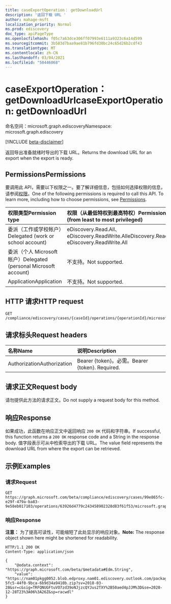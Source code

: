 ```yaml
---
title: caseExportOperation： getDownloadUrl
description: '返回下载 URL '
author: mahage-msft
localization_priority: Normal
ms.prod: ediscovery
doc_type: apiPageType
ms.openlocfilehash: f05c7a63dce306ff07993e6111a9323c6a14d599
ms.sourcegitcommit: 3b583d7baa9ae81b796fd30bc24c65d26b2cdf43
ms.translationtype: MT
ms.contentlocale: zh-CN
ms.lasthandoff: 03/04/2021
ms.locfileid: "50446068"
---
```

# <a name="caseexportoperation-getdownloadurl"></a><span data-ttu-id="3bca3-103">caseExportOperation： getDownloadUrl</span><span class="sxs-lookup"><span data-stu-id="3bca3-103">caseExportOperation: getDownloadUrl</span></span>

<span data-ttu-id="3bca3-104">命名空间：microsoft.graph.ediscovery</span><span class="sxs-lookup"><span data-stu-id="3bca3-104">Namespace: microsoft.graph.ediscovery</span></span>

[!INCLUDE [beta-disclaimer](../../includes/beta-disclaimer.md)]

<span data-ttu-id="3bca3-105">返回导出准备就绪时导出的下载 URL。</span><span class="sxs-lookup"><span data-stu-id="3bca3-105">Returns the download URL for an export when the export is ready.</span></span>

## <a name="permissions"></a><span data-ttu-id="3bca3-106">Permissions</span><span class="sxs-lookup"><span data-stu-id="3bca3-106">Permissions</span></span>

<span data-ttu-id="3bca3-p101">要调用此 API，需要以下权限之一。要了解详细信息，包括如何选择权限的信息，请参阅[权限](/graph/permissions-reference)。</span><span class="sxs-lookup"><span data-stu-id="3bca3-p101">One of the following permissions is required to call this API. To learn more, including how to choose permissions, see [Permissions](/graph/permissions-reference).</span></span>

|<span data-ttu-id="3bca3-109">权限类型</span><span class="sxs-lookup"><span data-stu-id="3bca3-109">Permission type</span></span>|<span data-ttu-id="3bca3-110">权限（从最低特权到最高特权）</span><span class="sxs-lookup"><span data-stu-id="3bca3-110">Permissions (from least to most privileged)</span></span>|
|:---|:---|
|<span data-ttu-id="3bca3-111">委派（工作或学校帐户）</span><span class="sxs-lookup"><span data-stu-id="3bca3-111">Delegated (work or school account)</span></span>|<span data-ttu-id="3bca3-112">eDiscovery.Read.All、eDiscovery.ReadWrite.All</span><span class="sxs-lookup"><span data-stu-id="3bca3-112">eDiscovery.Read.All, eDiscovery.ReadWrite.All</span></span>|
|<span data-ttu-id="3bca3-113">委派（个人 Microsoft 帐户）</span><span class="sxs-lookup"><span data-stu-id="3bca3-113">Delegated (personal Microsoft account)</span></span>|<span data-ttu-id="3bca3-114">不支持。</span><span class="sxs-lookup"><span data-stu-id="3bca3-114">Not supported.</span></span>|
|<span data-ttu-id="3bca3-115">Application</span><span class="sxs-lookup"><span data-stu-id="3bca3-115">Application</span></span>|<span data-ttu-id="3bca3-116">不支持。</span><span class="sxs-lookup"><span data-stu-id="3bca3-116">Not supported.</span></span>|

## <a name="http-request"></a><span data-ttu-id="3bca3-117">HTTP 请求</span><span class="sxs-lookup"><span data-stu-id="3bca3-117">HTTP request</span></span>

<!-- {
  "blockType": "ignored"
}
-->

``` http
GET /compliance/ediscovery/cases/{caseId}/operations/{operationId}/microsoft.graph.ediscovery.caseExportOperation/getDownloadUrl
```

## <a name="request-headers"></a><span data-ttu-id="3bca3-118">请求标头</span><span class="sxs-lookup"><span data-stu-id="3bca3-118">Request headers</span></span>
|<span data-ttu-id="3bca3-119">名称</span><span class="sxs-lookup"><span data-stu-id="3bca3-119">Name</span></span>|<span data-ttu-id="3bca3-120">说明</span><span class="sxs-lookup"><span data-stu-id="3bca3-120">Description</span></span>|
|:---|:---|
|<span data-ttu-id="3bca3-121">Authorization</span><span class="sxs-lookup"><span data-stu-id="3bca3-121">Authorization</span></span>|<span data-ttu-id="3bca3-p102">Bearer {token}。必需。</span><span class="sxs-lookup"><span data-stu-id="3bca3-p102">Bearer {token}. Required.</span></span>|

## <a name="request-body"></a><span data-ttu-id="3bca3-124">请求正文</span><span class="sxs-lookup"><span data-stu-id="3bca3-124">Request body</span></span>
<span data-ttu-id="3bca3-125">请勿提供此方法的请求正文。</span><span class="sxs-lookup"><span data-stu-id="3bca3-125">Do not supply a request body for this method.</span></span>

## <a name="response"></a><span data-ttu-id="3bca3-126">响应</span><span class="sxs-lookup"><span data-stu-id="3bca3-126">Response</span></span>

<span data-ttu-id="3bca3-127">如果成功，此函数在响应正文中返回响应 `200 OK` 代码和字符串。</span><span class="sxs-lookup"><span data-stu-id="3bca3-127">If successful, this function returns a `200 OK` response code and a String in the response body.</span></span> <span data-ttu-id="3bca3-128">值字段表示可从中检索导出的下载 URL。</span><span class="sxs-lookup"><span data-stu-id="3bca3-128">The value field represents the download URL from where the export can be retrieved.</span></span>

## <a name="examples"></a><span data-ttu-id="3bca3-129">示例</span><span class="sxs-lookup"><span data-stu-id="3bca3-129">Examples</span></span>

### <a name="request"></a><span data-ttu-id="3bca3-130">请求</span><span class="sxs-lookup"><span data-stu-id="3bca3-130">Request</span></span>

<!-- {
  "blockType": "request",
  "name": "caseexportoperation_getdownloadurl"
}
-->

``` http
GET https://graph.microsoft.com/beta/compliance/ediscovery/cases/99e865fc-e29f-479a-ba83-9e58eb017103/operations/63926d4779c243458902328d83f61f53/microsoft.graph.ediscovery.caseExportOperation/getDownloadUrl
```

### <a name="response"></a><span data-ttu-id="3bca3-131">响应</span><span class="sxs-lookup"><span data-stu-id="3bca3-131">Response</span></span>

<span data-ttu-id="3bca3-132">**注意：** 为了提高可读性，可能缩短了此处显示的响应对象。</span><span class="sxs-lookup"><span data-stu-id="3bca3-132">**Note:** The response object shown here might be shortened for readability.</span></span>
<!-- {
  "blockType": "response",
  "truncated": true,
  "@odata.type": "Edm.String"
}
-->

``` http
HTTP/1.1 200 OK
Content-Type: application/json

{
    "@odata.context": "https://graph.microsoft.com/beta/$metadata#Edm.String",
    "value": "https://nam01pkgg0052.blob.edproxy.nam01.ediscovery.outlook.com/packaging0041e27c6c924a48befe348d34066c25/d0b6d2a7-5fc5-44f0-9bca-6b9d34a9410b.zip?sv=2018-03-28&sr=c&sig=TRFQNUGFtuVO7zd39oNJjzcQYJus2TXY%2B50aed4pJJM%3D&se=2020-12-28T23%3A06%3A26Z&sp=racwdl"
}
```
